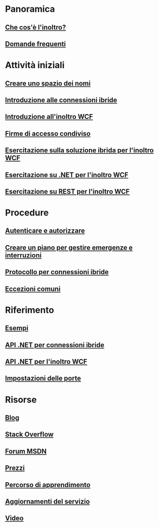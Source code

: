 # Panoramica
## [Che cos'è l'inoltro?](relay-what-is-it.md)
## [Domande frequenti](relay-faq.md)

# Attività iniziali
## [Creare uno spazio dei nomi](relay-create-namespace-portal.md)
## [Introduzione alle connessioni ibride](relay-hybrid-connections-dotnet-get-started.md)
## [Introduzione all'inoltro WCF](service-bus-dotnet-how-to-use-relay.md)
## [Firme di accesso condiviso](../service-bus-messaging/service-bus-sas-overview.md?toc=%2fazure%2fservice-bus-relay%2ftoc.json)
## [Esercitazione sulla soluzione ibrida per l'inoltro WCF](service-bus-dotnet-hybrid-app-using-service-bus-relay.md)
## [Esercitazione su .NET per l'inoltro WCF](service-bus-relay-tutorial.md)
## [Esercitazione su REST per l'inoltro WCF](service-bus-relay-rest-tutorial.md)

# Procedure
## [Autenticare e autorizzare](../service-bus-messaging/service-bus-authentication-and-authorization.md?toc=%2fazure%2fservice-bus-relay%2ftoc.json)
## [Creare un piano per gestire emergenze e interruzioni](../service-bus-messaging/service-bus-outages-disasters.md?toc=%2fazure%2fservice-bus-relay%2ftoc.json)
## [Protocollo per connessioni ibride](relay-hybrid-connections-protocol.md)
## [Eccezioni comuni](relay-exceptions.md)

# Riferimento
## [Esempi](service-bus-relay-samples.md)
## [API .NET per connessioni ibride](/dotnet/api/microsoft.servicebus)
## [API .NET per l'inoltro WCF](/dotnet/api/microsoft.servicebus)
## [Impostazioni delle porte](service-bus-relay-port-settings.md)

# Risorse
## [Blog](https://blogs.msdn.microsoft.com/servicebus/)
## [Stack Overflow](http://stackoverflow.com/questions/tagged/servicebus)
## [Forum MSDN](https://social.msdn.microsoft.com/forums/home?forum=servbus)
## [Prezzi](https://azure.microsoft.com/pricing/details/service-bus/)
## [Percorso di apprendimento](https://azure.microsoft.com/documentation/learning-paths/service-bus/)
## [Aggiornamenti del servizio](https://azure.microsoft.com/updates/?product=service-bus)
## [Video](https://azure.microsoft.com/documentation/videos/index/?services=service-bus)


<!--HONumber=Nov16_HO5-->


